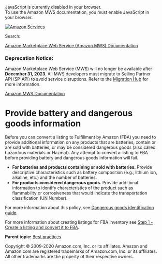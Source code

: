 <div id="MWSDX_noscript">

JavaScript is currently disabled in your browser.  
To use the Amazon MWS documentation, you must enable JavaScript in your
browser.

</div>

<div id="MWSDX_divtop">

[![Amazon
Services](https://images-na.ssl-images-amazon.com/images/G/08/mwsportal/fr_FR/amazonservices.gif "Amazon Services")](http://services.amazon.fr)

<div id="MWSDX_search">

<span id="MWSDX_searchlbl">Search:</span>

</div>

  
<span id="MWSDX_titlebar">[Amazon Marketplace Web Service (Amazon MWS)
Documentation](https://developer.amazonservices.fr/gp/mws/docs.html)</span>
<span id="MWSDX_dep_notice"></span>

### Deprecation Notice:

Amazon Marketplace Web Service (MWS) will no longer be available after
**December 31, 2023**. All MWS developers must migrate to Selling
Partner API (SP-API) to avoid service disruptions. Refer to the
[Migration
Hub](https://developer-docs.amazon.com/sp-api/page/migration-hub) for
more information.

</div>

<div id="MWSDX_divbottom">

<div id="MWSDX_divleft">

<div id="MWSDX_toc">

</div>

</div>

<div id="MWSDX_divright">

<div id="MWSDX_content">

<span id="MWSDX_breadcrumbs">[Amazon MWS
Documentation](https://developer.amazonservices.fr/gp/mws/docs.html)</span>

<div id="FBAGuide_ProvideBatteryAndDgInfo" class="nested0">

# Provide battery and dangerous goods information

<div class="body">

Before you can convert a listing to <span class="ph">Fulfillment by
Amazon (FBA)</span> you need to provide additional information on any
products that are batteries, contain or are sold with batteries, or may
be considered dangerous goods (also called hazardous materials or
Hazmat). Any attempt to convert a listing to <span class="ph">FBA</span>
before providing battery and dangerous goods information will fail.

-   **For batteries and products containing or sold with batteries.**
    Provide descriptive characteristics such as battery composition
    (e.g., lithium ion, alkaline, etc.) and the number of batteries.
-   **For products considered dangerous goods.** Provide additional
    information to identify characteristics of the product such as
    flammability or corrosiveness that would indicate the transportation
    classification (UN Number).

For more information about this policy, see
<a href="https://sellercentral-europe.amazon.com/gp/help/201003400" class="xref">Dangerous goods identification guide</a>.

For more information about creating listings for <span
class="ph">FBA</span> inventory see
<a href="FBAGuide_CreateListing.md#FBAGuide_CreateListing" class="xref">Step 1 - Create a listing and convert it to FBA</a>.

</div>

<div class="related-links">

<div class="familylinks">

<div class="parentlink">

**Parent topic:**
<a href="../fba_guide/FBAGuide_BestPractices.md" class="link">Best practices</a>

</div>

</div>

</div>

</div>

<div id="MWSDX_footer">

Copyright © 2009-2020 Amazon.com, Inc. or its affiliates. Amazon and
Amazon.com are registered trademarks of Amazon.com, Inc. or its
affiliates. All other trademarks are the property of their respective
owners.

</div>

</div>

</div>

<div style="clear: both;">

</div>

</div>
